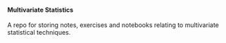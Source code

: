 #### Multivariate Statistics

A repo for storing notes, exercises and notebooks relating to multivariate statistical techniques.

